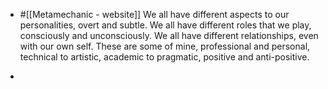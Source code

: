 - #[[Metamechanic - website]]
We all have different aspects to our personalities, overt and subtle. We all have different roles that we play, consciously and unconsciously. We all have different relationships, even with our own self. These are some of mine, professional and personal, technical to artistic, academic to pragmatic, positive and anti-positive.

-